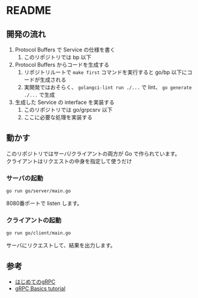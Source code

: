 # README

## 開発の流れ

1. Protocol Buffers で Service の仕様を書く
   1. このリポジトリでは bp 以下
2. Protocol Buffers からコードを生成する
   1. リポジトリルートで `make first` コマンドを実行すると go/bp 以下にコードが生成される
   2. 実開発ではおそらく、 `golangci-lint run ./...` で lint、 `go generate ./...` で生成
   <!-- 3. 実開発の仕組みに寄せたい -->
3. 生成した Service の interface を実装する
   1. このリポジトリでは go/grpcsrv 以下
   2. ここに必要な処理を実装する

## 動かす

このリポジトリではサーバ/クライアントの両方が Go で作られています。  
クライアントはリクエストの中身を指定して使うだけ

### サーバの起動

```bash
go run go/server/main.go
```

8080番ポートで listen します。

### クライアントの起動

```bash
go run go/client/main.go
```

サーバにリクエストして、結果を出力します。

## 参考
- [はじめてのgRPC][makeGrpc]
- [gRPC Basics tutorial][basicTutorial]

<!-- 以下リンク -->
[makeGrpc]: https://zenn.dev/hsaki/books/golang-grpc-starting/viewer/server
[basicTutorial]: https://grpc.io/docs/languages/go/basics/
